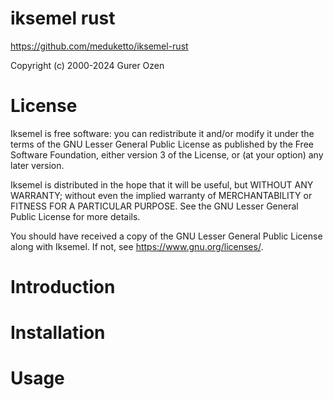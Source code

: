 # iksemel rust

https://github.com/meduketto/iksemel-rust

Copyright (c) 2000-2024 Gurer Ozen <meduketto at gmail.com>

# License

Iksemel is free software: you can redistribute it and/or modify it under
the terms of the GNU Lesser General Public License as published by the
Free Software Foundation, either version 3 of the License, or (at your
option) any later version.

Iksemel is distributed in the hope that it will be useful, but WITHOUT
ANY WARRANTY; without even the implied warranty of MERCHANTABILITY or
FITNESS FOR A PARTICULAR PURPOSE. See the GNU Lesser General Public
License for more details.

You should have received a copy of the GNU Lesser General Public License
along with Iksemel. If not, see <https://www.gnu.org/licenses/>.

# Introduction

# Installation

# Usage

